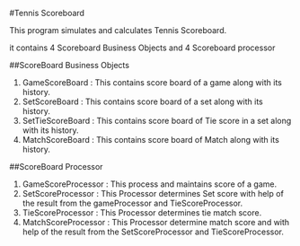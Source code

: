 #Tennis Scoreboard

This program simulates and calculates Tennis Scoreboard.

it contains 4 Scoreboard Business Objects and 4 Scoreboard processor

##ScoreBoard Business Objects
1) GameScoreBoard : This contains score board of a game  along with its history.
2) SetScoreBoard : This contains score board of a set  along with its history.
3) SetTieScoreBoard : This contains score board of Tie score in a set along  with its history.
4) MatchScoreBoard : This contains score board of Match along with its history.

##ScoreBoard Processor
1) GameScoreProcessor : This process and maintains score of a game.
2) SetScoreProcessor : This Processor determines Set score with help of the result from the gameProcessor and TieScoreProcessor.
3) TieScoreProcessor : This Processor determines tie match score.
4) MatchScoreProcessor : This Processor determine match score and with help of the result from the SetScoreProcessor and TieScoreProcessor.
